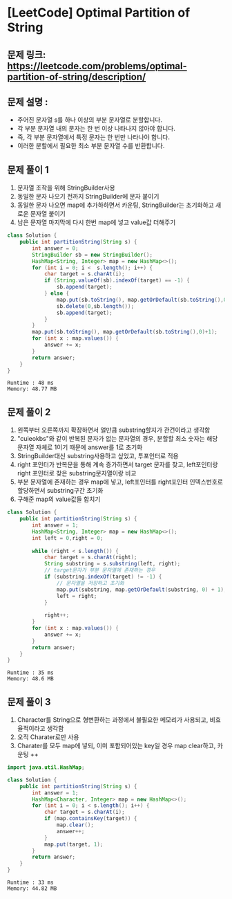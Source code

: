 
# [LeetCode] Optimal Partition of String
## 문제 링크: https://leetcode.com/problems/optimal-partition-of-string/description/


## 문제 설명 :

- 주어진 문자열 s를 하나 이상의 부분 문자열로 분할합니다. 
- 각 부분 문자열 내의 문자는 한 번 이상 나타나지 않아야 합니다. 
- 즉, 각 부분 문자열에서 특정 문자는 한 번만 나타나야 합니다.
- 이러한 분할에서 필요한 최소 부분 문자열 수를 반환합니다.

## 문제 풀이 1
1. 문자열 조작을 위해 StringBuilder사용
2. 동일한 문자 나오기 전까지 StringBuilder에 문자 붙이기
3. 동일한 문자 나오면 map에 추가하하면서 카운팅, StringBuilder는 초기화하고 새로운 문자열 붙이기
4. 남은 문자열 마지막에 다시 한번 map에 넣고 value값 더해주기

```java
class Solution {
    public int partitionString(String s) {
        int answer = 0;
        StringBuilder sb = new StringBuilder();
        HashMap<String, Integer> map = new HashMap<>();
        for (int i = 0; i <  s.length(); i++) {
            char target = s.charAt(i);
            if (String.valueOf(sb).indexOf(target) == -1) {
                sb.append(target);
            } else {
                map.put(sb.toString(), map.getOrDefault(sb.toString(),0)+1);
                sb.delete(0,sb.length());
                sb.append(target);
            }
        }
        map.put(sb.toString(), map.getOrDefault(sb.toString(),0)+1);
        for (int x : map.values()) {
            answer += x;
        }
        return answer;
    }
}
```

```text
Runtime : 48 ms
Memory: 48.77 MB
```

## 문제 풀이 2

1. 왼쪽부터 오른쪽까지 확장하면서 얼만큼 substring할지가 관건이라고 생각함
2. "cuieokbs"와 같이 반복된 문자가 없는 문자열의 경우, 분할할 최소 숫자는 해당 문자열 자체로 1이기 때문에 answer를 1로 초기화
2. StringBuilder대신 substring사용하고 싶었고, 투포인터로 적용
3. right 포인터가 반복문을 통해 계속 증가하면서 target 문자를 찾고, left포인터랑 right 포인터로 찾은 substring문자열이랑 비교
4. 부분 문자열에 존재하는 경우 map에 넣고, left포인터를 right포인터 인덱스번호로 할당하면서 substring구간 초기화
5. 구해준 map의 value값들 합치기

```java
class Solution {
    public int partitionString(String s) {
        int answer = 1;
        HashMap<String, Integer> map = new HashMap<>();
        int left = 0,right = 0;
        
        while (right < s.length()) {
            char target = s.charAt(right);
            String substring = s.substring(left, right);
            // target문자가 부분 문자열에 존재하는 경우
            if (substring.indexOf(target) != -1) {
                // 문자열을 저장하고 초기화
                map.put(substring, map.getOrDefault(substring, 0) + 1);
                left = right;
            }
            
            right++;
        }
        for (int x : map.values()) {
            answer += x;
        }
        return answer;
    }
}
```
```text
Runtime : 35 ms
Memory: 48.6 MB
```

## 문제 풀이 3

1. Character를 String으로 형변환하는 과정에서 불필요한 메모리가 사용되고, 비효율적이라고 생각함
2. 오직 Charater로만 사용
3. Charater를 모두 map에 넣되, 이미 포함되어있는 key일 경우 map clear하고, 카운팅 ++

```java
import java.util.HashMap;

class Solution {
    public int partitionString(String s) {
        int answer = 1;
        HashMap<Character, Integer> map = new HashMap<>();
        for (int i = 0; i < s.length(); i++) {
            char target = s.charAt(i);
            if (map.containsKey(target)) { 
                map.clear();
                answer++;
            }
            map.put(target, 1);
        }
        return answer;
    }
}
```

```text
Runtime : 33 ms
Memory: 44.82 MB
```